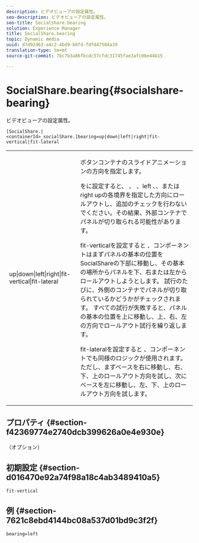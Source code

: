 ```yaml
---
description: ビデオビューアの設定属性。
seo-description: ビデオビューアの設定属性。
seo-title: SocialShare.bearing
solution: Experience Manager
title: SocialShare.bearing
topic: Dynamic media
uuid: d7d92d63-a4c2-4bd9-b0fd-fdfd47504a39
translation-type: tm+mt
source-git-commit: 7bc7b3a86fbcdc57cfdc31745fae3afc06e44b15

---
```



# SocialShare.bearing{#socialshare-bearing}

ビデオビューアの設定属性。

`[SocialShare.|<containerId>_socialShare.]bearing=up|down|left|right|fit-vertical|fit-lateral`

<table id="table_C616483932C2482CA9794DDD7313FD7C"> 
 <tbody> 
  <tr> 
   <td colname="col1"> <p> <span class="codeph"> up|down|left|right|fit-vertical|fit-lateral</span> </p> </td> 
   <td colname="col2"> <p> ボタンコンテナのスライドアニメーションの方向を指定します。 </p> <p> をに設定すると、 <span class="codeph"></span><span class="codeph"> 、</span><span class="codeph"> 、</span>left <span class="codeph"> 、</span>、またはright upの各境界を指定した方向にロールアウトし、追加のチェックを行わないでください。その結果、外部コンテナでパネルが切り取られる可能性があります。 </p> <p>fit-verticalを設定すると <span class="codeph"></span>、コンポーネントはまずパネルの基本の位置をSocialShareの下部に移動し、その基本の場所からパネルを下、右または左からロールアウトしようとします。 試行のたびに、外側のコンテナでパネルが切り取られているかどうかがチェックされます。 すべての試行が失敗すると、パネルの基本の位置を上に移動し、上、右、左の方向でロールアウト試行を繰り返します。 </p> <p>fit-lateralを設定すると <span class="codeph"></span>、コンポーネントでも同様のロジックが使用されます。 ただし、まずベースを右に移動し、右、下、上のロールアウト方向を試し、次にベースを左に移動し、左、下、上のロールアウト方向を試します。 </p> </td> 
  </tr> 
 </tbody> 
</table>

## プロパティ {#section-f42369774e2740dcb399626a0e4e930e}

（オプション）

## 初期設定 {#section-d016470e92a74f98a18c4ab3489410a5}

`fit-vertical`

## 例 {#section-7621c8ebd4144bc08a537d01bd9c3f2f}

```
bearing=left
```


